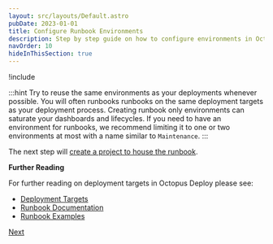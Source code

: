 ```yaml
---
layout: src/layouts/Default.astro
pubDate: 2023-01-01
title: Configure Runbook Environments
description: Step by step guide on how to configure environments in Octopus Deploy.
navOrder: 10
hideInThisSection: true
---
```


!include <creating-environments>

:::hint
Try to reuse the same environments as your deployments whenever possible.  You will often runbooks runbooks on the same deployment targets as your deployment process.  Creating runbook only environments can saturate your dashboards and lifecycles.  If you need to have an environment for runbooks, we recommend limiting it to one or two environments at most with a name similar to `Maintenance`.
:::

The next step will [create a project to house the runbook](docs/getting-started/first-runbook-run/create-runbook-projects.md).

**Further Reading**

For further reading on deployment targets in Octopus Deploy please see:

- [Deployment Targets](/docs/infrastructure/deployment-targets/)
- [Runbook Documentation](/docs/runbooks/)
- [Runbook Examples](/docs/runbooks/runbook-examples/)

<span><a class="btn btn-success" href="/docs/getting-started/first-runbook-run/create-runbook-projects">Next</a></span>